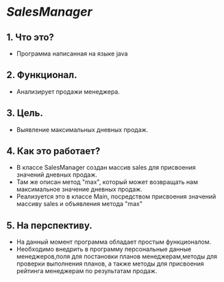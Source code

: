 # ***SalesManager***
## 1. Что это?
- Программа написанная на языке java
## 2. Функционал. 
- Анализирует продажи менеджера.
## 3. Цель. 
- Выявление максимальных дневных продаж.
## 4. Как это работает? 
- В классе SalesManager создан массив sales для  присвоения значений дневных продаж. 
- Там же описан метод "max", который может возвращать нам максимальное значение дневных продаж. 
- Реализуется это в классе Main, посредством присвоения значений массиву sales и объявления метода "max"
## 5. На перспективу. 
- На данный момент программа обладает простым функционалом. 
- Необходимо внедрить в программу персональные данные менеджеров,поля для постановки планов менеджерам,методы для проверки выполнения планов, а также методы для присвоения рейтинга менеджерам по результатам продаж.